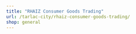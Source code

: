 ```yaml
---
title: "RHAIZ Consumer Goods Trading"
url: /tarlac-city/rhaiz-consumer-goods-trading/
shop: general
---
```

